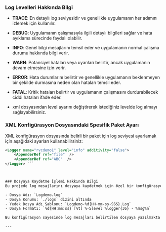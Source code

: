 ### Log Levelleri Hakkında Bilgi


- **TRACE**: En detaylı log seviyesidir ve genellikle uygulamanın her adımını izlemek için kullanılır.
- **DEBUG**: Uygulamanın çalışmasıyla ilgili detaylı bilgileri sağlar ve hata ayıklama sürecinde faydalı olabilir.
- **INFO**: Genel bilgi mesajlarını temsil eder ve uygulamanın normal çalışma durumu hakkında bilgi verir.
- **WARN**: Potansiyel hataları veya uyarıları belirtir, ancak uygulamanın devam etmesine izin verir.
- **ERROR**: Hata durumlarını belirtir ve genellikle uygulamanın beklenmeyen bir şekilde durmasına neden olan hataları temsil eder.
- **FATAL**: Kritik hataları belirtir ve uygulamanın çalışmasını durdurabilecek ciddi hataları ifade eder.

- xml dosyasından level ayarını değiştirerek istediğiniz levelde log almayı sağlayabilirsiniz.

### XML Konfigürasyon Dosyasındaki Spesifik Paket Ayarı
XML konfigürasyon dosyasında belirli bir paket için log seviyesi ayarlamak için aşağıdaki ayarları kullanabilirsiniz:

```xml
<Logger name="rvcdemo1" level="info" additivity="false">
    <AppenderRef ref="file"  />
    <AppenderRef ref="ABC"  />
</Logger> ```



### Dosyaya Kaydetme İşlemi Hakkında Bilgi
Bu projede log mesajlarını dosyaya kaydetmek için özel bir konfigürasyon yapılmıştır. Log mesajları belirtilen dosyaya aşağıdaki formatta kaydedilmektedir:

- Dosya Adı: `Logdemo.log`
- Dosya Konumu: `./logs` dizini altında
- Yedek Dosya Adı Şablonu: `Logdemo-%d{HH-mm-ss-SSS}.Log`
- Dosya Formatı: `%d{HH:mm:ss} [%t] %-5level %logger{36} - %msg%n`

Bu konfigürasyon sayesinde log mesajları belirtilen dosyaya yazılmakta ve belirli bir boyuta ulaştığında yedek dosyalar oluşturulmaktadır. Proje hakkında detaylı bilgi almak için lütfen aşağıdaki bölümleri inceleyin.

---

